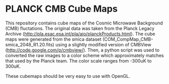 PLANCK CMB Cube Maps
===========================================================================

This repository contains cube maps of the Cosmic Microwave Background (CMB) fluctations. The original data was taken from the Planck Legacy Archive (http://pla.esac.esa.int/pla/aio/planckProducts.html). The cube maps were generated from the smica dataset (COM_CompMap_CMB-smica_2048_R1.20.fits) using a slightly modified version of CMBView (http://code.google.com/p/cmbview/). Then, a python script was used to converted the raw images to a color scheme which approximately matches that used by the Planck team. The color scale ranges from -300uK to 300uK.

These cubemaps should be very easy to use with OpenGL. 



